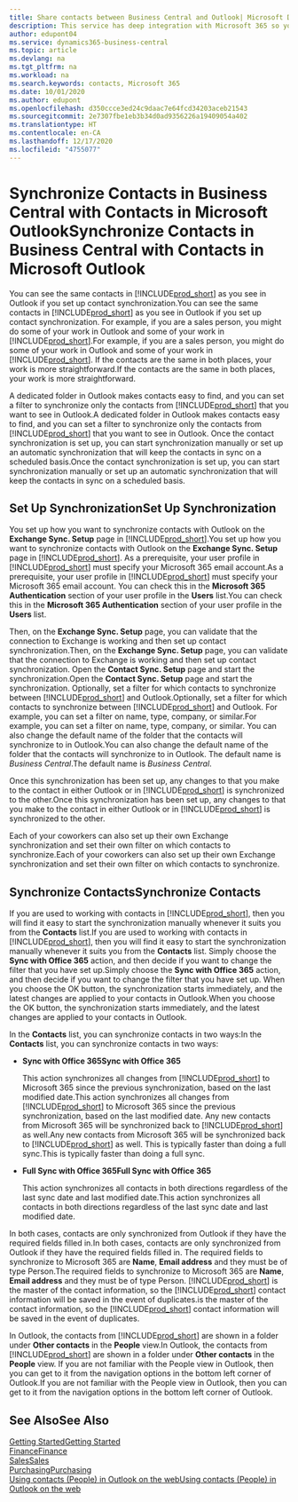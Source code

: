 ```yaml
---
title: Share contacts between Business Central and Outlook| Microsoft Docs
description: This service has deep integration with Microsoft 365 so you can share contacts between Outlook and Business Central.
author: edupont04
ms.service: dynamics365-business-central
ms.topic: article
ms.devlang: na
ms.tgt_pltfrm: na
ms.workload: na
ms.search.keywords: contacts, Microsoft 365
ms.date: 10/01/2020
ms.author: edupont
ms.openlocfilehash: d350ccce3ed24c9daac7e64fcd34203aceb21543
ms.sourcegitcommit: 2e7307fbe1eb3b34d0ad9356226a19409054a402
ms.translationtype: HT
ms.contentlocale: en-CA
ms.lasthandoff: 12/17/2020
ms.locfileid: "4755077"
---
```

# <a name="synchronize-contacts-in-business-central-with-contacts-in-microsoft-outlook"></a><span data-ttu-id="dfd50-103">Synchronize Contacts in Business Central with Contacts in Microsoft Outlook</span><span class="sxs-lookup"><span data-stu-id="dfd50-103">Synchronize Contacts in Business Central with Contacts in Microsoft Outlook</span></span>
<span data-ttu-id="dfd50-104">You can see the same contacts in [!INCLUDE[prod_short](includes/prod_short.md)] as you see in Outlook if you set up contact synchronization.</span><span class="sxs-lookup"><span data-stu-id="dfd50-104">You can see the same contacts in [!INCLUDE[prod_short](includes/prod_short.md)] as you see in Outlook if you set up contact synchronization.</span></span> <span data-ttu-id="dfd50-105">For example, if you are a sales person, you might do some of your work in Outlook and some of your work in [!INCLUDE[prod_short](includes/prod_short.md)].</span><span class="sxs-lookup"><span data-stu-id="dfd50-105">For example, if you are a sales person, you might do some of your work in Outlook and some of your work in [!INCLUDE[prod_short](includes/prod_short.md)].</span></span> <span data-ttu-id="dfd50-106">If the contacts are the same in both places, your work is more straightforward.</span><span class="sxs-lookup"><span data-stu-id="dfd50-106">If the contacts are the same in both places, your work is more straightforward.</span></span>  

<span data-ttu-id="dfd50-107">A dedicated folder in Outlook makes contacts easy to find, and you can set a filter to synchronize only the contacts from [!INCLUDE[prod_short](includes/prod_short.md)] that you want to see in Outlook.</span><span class="sxs-lookup"><span data-stu-id="dfd50-107">A dedicated folder in Outlook makes contacts easy to find, and you can set a filter to synchronize only the contacts from [!INCLUDE[prod_short](includes/prod_short.md)] that you want to see in Outlook.</span></span> <span data-ttu-id="dfd50-108">Once the contact synchronization is set up, you can start synchronization manually or set up an automatic synchronization that will keep the contacts in sync on a scheduled basis.</span><span class="sxs-lookup"><span data-stu-id="dfd50-108">Once the contact synchronization is set up, you can start synchronization manually or set up an automatic synchronization that will keep the contacts in sync on a scheduled basis.</span></span>  

## <a name="set-up-synchronization"></a><span data-ttu-id="dfd50-109">Set Up Synchronization</span><span class="sxs-lookup"><span data-stu-id="dfd50-109">Set Up Synchronization</span></span>
<span data-ttu-id="dfd50-110">You set up how you want to synchronize contacts with Outlook on the **Exchange Sync. Setup** page in [!INCLUDE[prod_short](includes/prod_short.md)].</span><span class="sxs-lookup"><span data-stu-id="dfd50-110">You set up how you want to synchronize contacts with Outlook on the **Exchange Sync. Setup** page in [!INCLUDE[prod_short](includes/prod_short.md)].</span></span> <span data-ttu-id="dfd50-111">As a prerequisite, your user profile in [!INCLUDE[prod_short](includes/prod_short.md)] must specify your Microsoft 365 email account.</span><span class="sxs-lookup"><span data-stu-id="dfd50-111">As a prerequisite, your user profile in [!INCLUDE[prod_short](includes/prod_short.md)] must specify your Microsoft 365 email account.</span></span> <span data-ttu-id="dfd50-112">You can check this in the **Microsoft 365 Authentication** section of your user profile in the **Users** list.</span><span class="sxs-lookup"><span data-stu-id="dfd50-112">You can check this in the **Microsoft 365 Authentication** section of your user profile in the **Users** list.</span></span>  

<span data-ttu-id="dfd50-113">Then, on the **Exchange Sync. Setup** page, you can validate that the connection to Exchange is working and then set up contact synchronization.</span><span class="sxs-lookup"><span data-stu-id="dfd50-113">Then, on the **Exchange Sync. Setup** page, you can validate that the connection to Exchange is working and then set up contact synchronization.</span></span> <span data-ttu-id="dfd50-114">Open the **Contact Sync. Setup** page and start the synchronization.</span><span class="sxs-lookup"><span data-stu-id="dfd50-114">Open the **Contact Sync. Setup** page and start the synchronization.</span></span> <span data-ttu-id="dfd50-115">Optionally, set a filter for which contacts to synchronize between [!INCLUDE[prod_short](includes/prod_short.md)] and Outlook.</span><span class="sxs-lookup"><span data-stu-id="dfd50-115">Optionally, set a filter for which contacts to synchronize between [!INCLUDE[prod_short](includes/prod_short.md)] and Outlook.</span></span> <span data-ttu-id="dfd50-116">For example, you can set a filter on name, type, company, or similar.</span><span class="sxs-lookup"><span data-stu-id="dfd50-116">For example, you can set a filter on name, type, company, or similar.</span></span> <span data-ttu-id="dfd50-117">You can also change the default name of the folder that the contacts will synchronize to in Outlook.</span><span class="sxs-lookup"><span data-stu-id="dfd50-117">You can also change the default name of the folder that the contacts will synchronize to in Outlook.</span></span> <span data-ttu-id="dfd50-118">The default name is *Business Central*.</span><span class="sxs-lookup"><span data-stu-id="dfd50-118">The default name is *Business Central*.</span></span>  

<span data-ttu-id="dfd50-119">Once this synchronization has been set up, any changes to that you make to the contact in either Outlook or in [!INCLUDE[prod_short](includes/prod_short.md)] is synchronized to the other.</span><span class="sxs-lookup"><span data-stu-id="dfd50-119">Once this synchronization has been set up, any changes to that you make to the contact in either Outlook or in [!INCLUDE[prod_short](includes/prod_short.md)] is synchronized to the other.</span></span>  

<span data-ttu-id="dfd50-120">Each of your coworkers can also set up their own Exchange synchronization and set their own filter on which contacts to synchronize.</span><span class="sxs-lookup"><span data-stu-id="dfd50-120">Each of your coworkers can also set up their own Exchange synchronization and set their own filter on which contacts to synchronize.</span></span>  

## <a name="synchronize-contacts"></a><span data-ttu-id="dfd50-121">Synchronize Contacts</span><span class="sxs-lookup"><span data-stu-id="dfd50-121">Synchronize Contacts</span></span>
<span data-ttu-id="dfd50-122">If you are used to working with contacts in [!INCLUDE[prod_short](includes/prod_short.md)], then you will find it easy to start the synchronization manually whenever it suits you from the **Contacts** list.</span><span class="sxs-lookup"><span data-stu-id="dfd50-122">If you are used to working with contacts in [!INCLUDE[prod_short](includes/prod_short.md)], then you will find it easy to start the synchronization manually whenever it suits you from the **Contacts** list.</span></span> <span data-ttu-id="dfd50-123">Simply choose the **Sync with Office 365** action, and then decide if you want to change the filter that you have set up.</span><span class="sxs-lookup"><span data-stu-id="dfd50-123">Simply choose the **Sync with Office 365** action, and then decide if you want to change the filter that you have set up.</span></span> <span data-ttu-id="dfd50-124">When you choose the OK button, the synchronization starts immediately, and the latest changes are applied to your contacts in Outlook.</span><span class="sxs-lookup"><span data-stu-id="dfd50-124">When you choose the OK button, the synchronization starts immediately, and the latest changes are applied to your contacts in Outlook.</span></span>  

<span data-ttu-id="dfd50-125">In the **Contacts** list, you can synchronize contacts in two ways:</span><span class="sxs-lookup"><span data-stu-id="dfd50-125">In the **Contacts** list, you can synchronize contacts in two ways:</span></span>

* <span data-ttu-id="dfd50-126">**Sync with Office 365**</span><span class="sxs-lookup"><span data-stu-id="dfd50-126">**Sync with Office 365**</span></span>

  <span data-ttu-id="dfd50-127">This action synchronizes all changes from [!INCLUDE[prod_short](includes/prod_short.md)] to Microsoft 365 since the previous synchronization, based on the last modified date.</span><span class="sxs-lookup"><span data-stu-id="dfd50-127">This action synchronizes all changes from [!INCLUDE[prod_short](includes/prod_short.md)] to Microsoft 365 since the previous synchronization, based on the last modified date.</span></span> <span data-ttu-id="dfd50-128">Any new contacts from Microsoft 365 will be synchronized back to [!INCLUDE[prod_short](includes/prod_short.md)] as well.</span><span class="sxs-lookup"><span data-stu-id="dfd50-128">Any new contacts from Microsoft 365 will be synchronized back to [!INCLUDE[prod_short](includes/prod_short.md)] as well.</span></span> <span data-ttu-id="dfd50-129">This is typically faster than doing a full sync.</span><span class="sxs-lookup"><span data-stu-id="dfd50-129">This is typically faster than doing a full sync.</span></span>  

* <span data-ttu-id="dfd50-130">**Full Sync with Office 365**</span><span class="sxs-lookup"><span data-stu-id="dfd50-130">**Full Sync with Office 365**</span></span>

  <span data-ttu-id="dfd50-131">This action synchronizes all contacts in both directions regardless of the last sync date and last modified date.</span><span class="sxs-lookup"><span data-stu-id="dfd50-131">This action synchronizes all contacts in both directions regardless of the last sync date and last modified date.</span></span>  

<span data-ttu-id="dfd50-132">In both cases, contacts are only synchronized from Outlook if they have the required fields filled in.</span><span class="sxs-lookup"><span data-stu-id="dfd50-132">In both cases, contacts are only synchronized from Outlook if they have the required fields filled in.</span></span> <span data-ttu-id="dfd50-133">The required fields to synchronize to Microsoft 365 are **Name**, **Email address** and they must be of type Person.</span><span class="sxs-lookup"><span data-stu-id="dfd50-133">The required fields to synchronize to Microsoft 365 are **Name**, **Email address** and they must be of type Person.</span></span> [!INCLUDE[prod_short](includes/prod_short.md)] <span data-ttu-id="dfd50-134">is the master of the contact information, so the [!INCLUDE[prod_short](includes/prod_short.md)] contact information will be saved in the event of duplicates.</span><span class="sxs-lookup"><span data-stu-id="dfd50-134">is the master of the contact information, so the [!INCLUDE[prod_short](includes/prod_short.md)] contact information will be saved in the event of duplicates.</span></span>  

<span data-ttu-id="dfd50-135">In Outlook, the contacts from [!INCLUDE[prod_short](includes/prod_short.md)] are shown in a folder under **Other contacts** in the **People**  view.</span><span class="sxs-lookup"><span data-stu-id="dfd50-135">In Outlook, the contacts from [!INCLUDE[prod_short](includes/prod_short.md)] are shown in a folder under **Other contacts** in the **People**  view.</span></span> <span data-ttu-id="dfd50-136">If you are not familiar with the People view in Outlook, then you can get to it from the navigation options in the bottom left corner of Outlook.</span><span class="sxs-lookup"><span data-stu-id="dfd50-136">If you are not familiar with the People view in Outlook, then you can get to it from the navigation options in the bottom left corner of Outlook.</span></span>  

## <a name="see-also"></a><span data-ttu-id="dfd50-137">See Also</span><span class="sxs-lookup"><span data-stu-id="dfd50-137">See Also</span></span>
[<span data-ttu-id="dfd50-138">Getting Started</span><span class="sxs-lookup"><span data-stu-id="dfd50-138">Getting Started</span></span>](product-get-started.md)  
[<span data-ttu-id="dfd50-139">Finance</span><span class="sxs-lookup"><span data-stu-id="dfd50-139">Finance</span></span>](finance.md)  
[<span data-ttu-id="dfd50-140">Sales</span><span class="sxs-lookup"><span data-stu-id="dfd50-140">Sales</span></span>](sales-manage-sales.md)  
[<span data-ttu-id="dfd50-141">Purchasing</span><span class="sxs-lookup"><span data-stu-id="dfd50-141">Purchasing</span></span>](purchasing-manage-purchasing.md)  
[<span data-ttu-id="dfd50-142">Using contacts (People) in Outlook on the web</span><span class="sxs-lookup"><span data-stu-id="dfd50-142">Using contacts (People) in Outlook on the web</span></span>](https://support.office.com/article/Using-contacts-People-in-Outlook-on-the-web-1e3438c7-26b2-420c-87de-3cea9d31b5cb?appver=OWB150)  
